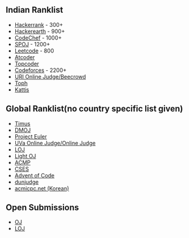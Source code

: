 ## Indian Ranklist

- [Hackerrank](https://www.hackerrank.com/leaderboard?filter=India&filter_on=country&page=1) - 300+
- [Hackerearth](https://www.hackerearth.com/leaderboard/contests/rated?country=IN) - 900+
- [CodeChef](https://www.codechef.com/ratings/all?filterBy=Country%3DIndia&itemsPerPage=15&order=asc&page=1&sortBy=global_rank) - 1000+
- [SPOJ](https://www.spoj.com/ranks/users/IN/start=0) - 1200+
- [Leetcode](https://leetcode-country-ranking.herokuapp.com/country/IN) - 800
- [Atcoder](https://atcoder.jp/ranking/all?f.Country=IN&contestType=algo)
- [Topcoder](https://community.topcoder.com/tc?module=AlgoRank&cc=356)
- [Codeforces](https://codeforces.com/ratings/country/India) - 2200+
- [URI Online Judge/Beecrowd](https://www.beecrowd.com.br/judge/en/users/country/in)
- [Toph](https://toph.co/leaderboard/solvers?filter=country&country=55ab9cec421aa92cc4000069)
- [Kattis](https://open.kattis.com/countries/IND)

## Global Ranklist(no country specific list given)

- [Timus](https://acm.timus.ru/ranklist.aspx?sort=solved)
- [DMOJ](https://dmoj.ca/users/)
- [Project Euler](https://projecteuler.net/award=1;page=1)
- [UVa Online Judge/Online Judge](https://onlinejudge.org/index.php?option=com_onlinejudge&Itemid=20&page=show_authorsrank&limit=50&limitstart=0)
- [LOJ](https://loj.ac/u)
- [Light OJ](https://lightoj.com/ranks)
- [ACMP](https://acmp.ru/index.asp?main=rating)
- [CSES](https://cses.fi/problemset/stats/p/1)
- [Advent of Code](https://adventofcode.com/2021/leaderboard)
- [dunjudge](https://dunjudge.me/pages/ranking.php)
- [acmicpc.net (Korean)](https://www.acmicpc.net/ranklist)


## Open Submissions

- [OJ](https://oj.uz/submissions)
- [LOJ](https://loj.ac/s)
